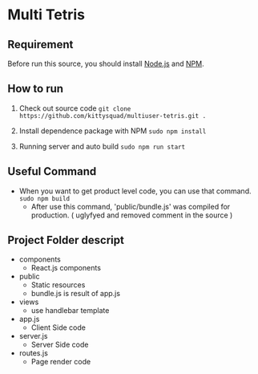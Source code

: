 # Multi Tetris

## Requirement

Before run this source, you should install [Node.js](https://nodejs.org/en/download/package-manager/) and [NPM](https://github.com/npm/npm).

## How to run

1. Check out source code
`git clone https://github.com/kittysquad/multiuser-tetris.git .`

2. Install dependence package with NPM
`sudo npm install`

3. Running server and auto build
`sudo npm run start`

## Useful Command

* When you want to get product level code, you can use that command. 
`sudo npm build`
	* After use this command, 'public/bundle.js' was compiled for production. ( uglyfyed and removed comment in the source )

## Project Folder descript

- components
	- React.js components
- public
	- Static resources
	- bundle.js is result of app.js
- views
	- use handlebar template
- app.js
	- Client Side code
- server.js
	- Server Side code
- routes.js
	- Page render code